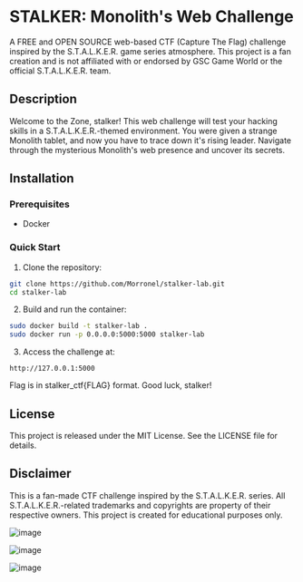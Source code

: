 # STALKER: Monolith's Web Challenge

A FREE and OPEN SOURCE web-based CTF (Capture The Flag) challenge inspired by the S.T.A.L.K.E.R. game series atmosphere. This project is a fan creation and is not affiliated with or endorsed by GSC Game World or the official S.T.A.L.K.E.R. team.

## Description

Welcome to the Zone, stalker! This web challenge will test your hacking skills in a S.T.A.L.K.E.R.-themed environment. You were given a strange Monolith tablet, and now you have to trace down it's rising leader. Navigate through the mysterious Monolith's web presence and uncover its secrets.

## Installation

### Prerequisites
- Docker

### Quick Start
1. Clone the repository:
```bash
git clone https://github.com/Morronel/stalker-lab.git
cd stalker-lab
```

2. Build and run the container:
```bash
sudo docker build -t stalker-lab .
sudo docker run -p 0.0.0.0:5000:5000 stalker-lab
```

3. Access the challenge at:
```
http://127.0.0.1:5000
```

Flag is in stalker_ctf{FLAG} format. Good luck, stalker!

## License

This project is released under the MIT License. See the LICENSE file for details.

## Disclaimer

This is a fan-made CTF challenge inspired by the S.T.A.L.K.E.R. series. All S.T.A.L.K.E.R.-related trademarks and copyrights are property of their respective owners. This project is created for educational purposes only. 

![image](https://github.com/user-attachments/assets/6375f136-3874-41d1-8f41-37f7976b7233)

![image](https://github.com/user-attachments/assets/93cb8b66-d240-459c-ba3d-3e56e3b9f472)

![image](https://github.com/user-attachments/assets/bb1b16cd-ba46-460c-8c30-f08f99c28311)
